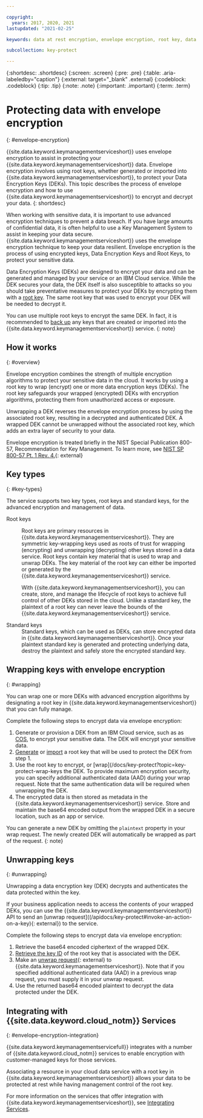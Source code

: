```yaml
---

copyright:
  years: 2017, 2020, 2021
lastupdated: "2021-02-25"

keywords: data at rest encryption, envelope encryption, root key, data encryption key, protect data encryption key, encrypt data encryption key, wrap data encryption key, unwrap data encryption key

subcollection: key-protect

---
```


{:shortdesc: .shortdesc}
{:screen: .screen}
{:pre: .pre}
{:table: .aria-labeledby="caption"}
{:external: target="_blank" .external}
{:codeblock: .codeblock}
{:tip: .tip}
{:note: .note}
{:important: .important}
{:term: .term}

# Protecting data with envelope encryption
{: #envelope-encryption}

{{site.data.keyword.keymanagementserviceshort}} uses envelope encryption 
to assist in protecting your {{site.data.keyword.keymanagementserviceshort}}
data. Envelope encryption involves using root keys, whether generated or imported into 
{{site.data.keyword.keymanagementserviceshort}}, to protect your Data Encryption 
Keys (DEKs). This topic describes the process of envelope encryption and how 
to use {{site.data.keyword.keymanagementserviceshort}} to encrypt and decrypt 
your data.
{: shortdesc}

When working with sensitive data, it is important to use advanced encryption 
techniques to prevent a data breach. If you have large amounts of confidential data,
it is often helpful to use a Key Management System to assist in keeping your data secure.
{{site.data.keyword.keymanagementserviceshort}} uses the envelope encryption technique 
to keep your data resilient. Envelope encryption is the process of using encrypted keys, 
Data Encryption Keys and Root Keys, to protect your sensitive data. 

Data Encryption Keys (DEKs) are designed to encrypt your data and can be generated and 
managed by your service or an IBM Cloud service. While the DEK secures your data, the 
DEK itself is also susceptible to attacks so you should take preventative measures to 
protect your DEKs by encrypting them with a [root key](#key-types). The same root 
key that was used to encrypt your DEK will be needed to decrypt it.

You can use multiple root keys to encrypt the same DEK. In fact, it is recommended to 
[back up](/docs/key-protect?topic=key-protect-shared-responsibilities#disaster-recovery) 
any keys that are created or imported into the {{site.data.keyword.keymanagementserviceshort}}
service.
{: note}

## How it works
{: #overview}

Envelope encryption combines the strength of multiple encryption algorithms to
protect your sensitive data in the cloud. It works by using a root key to 
wrap (encrypt) one or more data encryption keys (DEKs). The root key safeguards 
your wrapped (encrypted) DEKs with encryption algorithms, protecting them from 
unauthorized access or exposure. 

Unwrapping a DEK reverses the envelope encryption process by using the associated 
root key, resulting in a decrypted and authenticated DEK. A wrapped DEK cannot 
be unwrapped without the associated root key, which adds an extra layer of 
security to your data.

Envelope encryption is treated briefly in the NIST Special Publication 800-57,
Recommendation for Key Management. To learn more, see
[NIST SP 800-57 Pt. 1 Rev. 4.](https://www.nist.gov/publications/recommendation-key-management-part-1-general-0){: external}

## Key types
{: #key-types}

The service supports two key types, root keys and standard keys, for the
advanced encryption and management of data.

<dl>
  <dt>
    Root keys
  </dt>
  <dd>
    <p>
      Root keys are primary resources in
      {{site.data.keyword.keymanagementserviceshort}}. They are symmetric
      key-wrapping keys used as roots of trust for wrapping (encrypting) and
      unwrapping (decrypting) other keys stored in a data service. Root keys 
      contain key material that is used to wrap and unwrap DEKs. The key 
      material of the root key can either be imported or generated by the 
      {{site.data.keyword.keymanagementserviceshort}} service.
    </p>
    <p>
      With {{site.data.keyword.keymanagementserviceshort}}, you can create,
      store, and manage the lifecycle of root keys to achieve full control of
      other DEKs stored in the cloud. Unlike a standard key, the plaintext of 
      a root key can never leave the bounds of the
      {{site.data.keyword.keymanagementserviceshort}} service.
    </p>
  </dd>

  <dt>
    Standard keys
  </dt>
  <dd>
    Standard keys, which can be used as DEKs, can store encrypted data in 
    {{site.data.keyword.keymanagementserviceshort}}. Once your plaintext 
    standard key is generated and protecting underlying data, destroy the 
    plaintext and safely store the encrypted standard key. 
  </dd>
</dl>

## Wrapping keys with envelope encryption
{: #wrapping}

You can wrap one or more DEKs with advanced encryption algorithms by
designating a root key in {{site.data.keyword.keymanagementserviceshort}} that
you can fully manage.

Complete the following steps to encrypt data via envelope encryption:

1. Generate or provision a DEK from an IBM Cloud service, such as as [COS](/docs/cloud-object-storage?topic=cloud-object-storage-encryption), 
   to encrypt your sensitive data. The DEK will encrypt your sensitive data.
2. [Generate](/docs/key-protect?topic=key-protect-create-root-keys) 
   or [import](/docs/key-protect?topic=key-protect-import-root-keys) 
   a root key that will be used to protect the DEK from step 1.
3. Use the root key to encrypt, or [wrap](/docs/key-protect?topic=key-protect-wrap-keys
   the DEK. To provide maximum encryption security, you can specify additional 
   authenticated data (AAD) during your wrap request. Note that the same 
   authentication data will be required when unwrapping the DEK.
4. The encrypted data is then stored as metadata in the {{site.data.keyword.keymanagementserviceshort}}
   service. Store and maintain the base64 encoded output from the wrapped DEK in a secure location,
   such as an app or service.

You can generate a new DEK by omitting the `plaintext` property in your 
wrap request. The newly created DEK will automatically be wrapped as part
of the request.
{: note}

## Unwrapping keys
{: #unwrapping}

Unwrapping a data encryption key (DEK) decrypts and authenticates the data
protected within the key.

If your business application needs to access the contents of your wrapped DEKs,
you can use the {{site.data.keyword.keymanagementserviceshort}} API 
to send an [unwrap request]((/apidocs/key-protect#invoke-an-action-on-a-key){: external}) to the service. 


Complete the following steps to encrypt data via envelope encryption:

1. Retrieve the base64 encoded ciphertext of the wrapped DEK.
2. [Retrieve the key ID](/docs/key-protect?topic=key-protect-view-keys) 
    of the root key that is associated with the DEK.
3. Make an [unwrap request](/apidocs/key-protect#invoke-an-action-on-a-key){: external} to {{site.data.keyword.keymanagementserviceshort}}.
   Note that if you specified additional authenticated data (AAD) in a previous 
   wrap request, you must supply it in your unwrap request.
4. Use the returned base64 encoded plaintext to decrypt the data protected under
   the DEK.

## Integrating with {{site.data.keyword.cloud_notm}} Services
{: #envelope-encryption-integration}

{{site.data.keyword.keymanagementservicefull}} integrates with a number of
{{site.data.keyword.cloud_notm}} services to enable encryption with
customer-managed keys for those services.

Associating a resource in your cloud data service with a root key in
{{site.data.keyword.keymanagementserviceshort}} allows your data to be protected
at rest while having management control of the root key.

For more information on the services that offer integration with
{{site.data.keyword.keymanagementserviceshort}}, see
[Integrating Services](/docs/key-protect?topic=key-protect-integrate-services).
